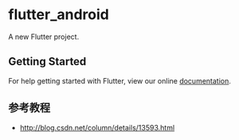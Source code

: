 # flutter_android

A new Flutter project.

## Getting Started

For help getting started with Flutter, view our online
[documentation](https://flutter.io/).

## 参考教程

- http://blog.csdn.net/column/details/13593.html
